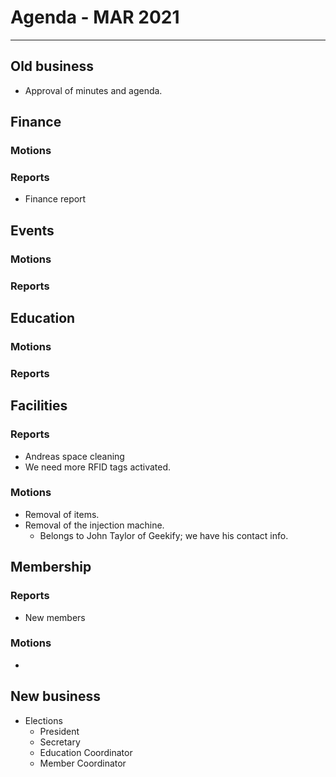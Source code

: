 # Agenda  - MAR 2021
---

## Old business
* Approval of minutes and agenda. 
 
## Finance
 
### Motions

### Reports

* Finance report

## Events
 
### Motions
 
### Reports
 
## Education
 
### Motions
 
### Reports
 
## Facilities

### Reports

* Andreas space cleaning
* We need more RFID tags activated.

### Motions

* Removal of items.
* Removal of the injection machine.
    * Belongs to John Taylor of Geekify; we have his contact info.

## Membership
 
### Reports
* New members
### Motions
* 
## New business
* Elections
    * President
    * Secretary 
    * Education Coordinator
    * Member Coordinator
